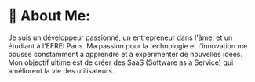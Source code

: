 # 💫 About Me:
Je suis un développeur passionné, un entrepreneur dans l'âme, et un étudiant à l'EFREI Paris. Ma passion pour la technologie et l'innovation me pousse constamment à apprendre et à expérimenter de nouvelles idées. Mon objectif ultime est de créer des  SaaS (Software as a Service) qui améliorent la vie des utilisateurs.
